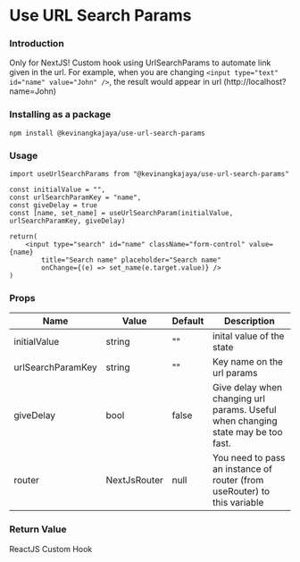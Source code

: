 # Use URL Search Params
### Introduction
Only for NextJS! Custom hook using UrlSearchParams to automate link given in the url. For example, when you are changing `<input type="text" id="name" value="John" />`, the result would appear in url (http://localhost?name=John)

### Installing as a package
`npm install @kevinangkajaya/use-url-search-params`

### Usage
```
import useUrlSearchParams from "@kevinangkajaya/use-url-search-params"

const initialValue = "", 
const urlSearchParamKey = "name", 
const giveDelay = true
const [name, set_name] = useUrlSearchParam(initialValue, urlSearchParamKey, giveDelay)

return(
    <input type="search" id="name" className="form-control" value={name}
        title="Search name" placeholder="Search name"
        onChange={(e) => set_name(e.target.value)} />
)
```

### Props 
| Name | Value | Default | Description  |
| ------------- | ------------- | --- | -----|
| initialValue | string | "" | inital value of the state   |
| urlSearchParamKey | string | "" | Key name on the url params  |
| giveDelay | bool | false | Give delay when changing url params. Useful when changing state may be too fast. |
| router | NextJsRouter | null | You need to pass an instance of router (from useRouter) to this variable |

### Return Value
ReactJS Custom Hook